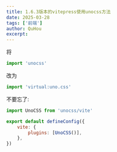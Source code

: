 ```yaml
---
title: 1.6.3版本的vitepress使用unocss方法
date: 2025-03-28
tags: ['前端']
author: QuHou
excerpt:
---
```


将

```js
import 'unocss'
```

改为

```js
import 'virtual:uno.css'
```

不要忘了:

```js
import UnoCSS from 'unocss/vite'

export default defineConfig({
    vite: {
        plugins: [UnoCSS()],
    },
})
```
